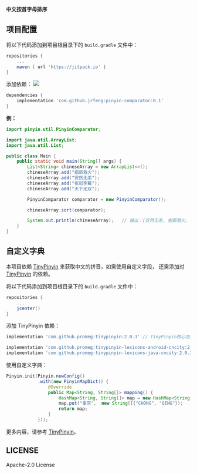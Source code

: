 **中文按首字母排序**

## 项目配置

将以下代码添加到项目根目录下的 `build.gradle` 文件中：

```gradle
repositories {
    ...
    maven { url 'https://jitpack.io' }
}
```

添加依赖： [![](https://jitpack.io/v/jrfeng/pinyin-comparator.svg)](https://jitpack.io/#jrfeng/pinyin-comparator)


```gradle
dependencies {
    implementation 'com.github.jrfeng:pinyin-comparator:0.1'
}
```

**例：**

```java
import pinyin.util.PinyinComparator;

import java.util.ArrayList;
import java.util.List;

public class Main {
    public static void main(String[] args) {
        List<String> chineseArray = new ArrayList<>();
        chineseArray.add("抱薪救火");
        chineseArray.add("安然无恙");
        chineseArray.add("张冠李戴");
        chineseArray.add("天下无双");

        PinyinComparator comparator = new PinyinComparator();

        chineseArray.sort(comparator);

        System.out.println(chineseArray);   // 输出：[安然无恙, 抱薪救火, 天下无双, 张冠李戴]
    }
}
```

## 自定义字典

本项目依赖 [TinyPinyin](https://github.com/promeG/TinyPinyin) 来获取中文的拼音，如需使用自定义字段，
还需添加对 [TinyPinyin](https://github.com/promeG/TinyPinyin) 的依赖。

将以下代码添加到项目根目录下的 `build.gradle` 文件中：

```gradle
repositories {
    ...
    jcenter()
}
```

添加 TinyPinyin 依赖：

```gradle
implementation 'com.github.promeg:tinypinyin:2.0.3' // TinyPinyin核心包，约 80KB

implementation 'com.github.promeg:tinypinyin-lexicons-android-cncity:2.0.3' // 可选，适用于Android的中国地区词典
implementation 'com.github.promeg:tinypinyin-lexicons-java-cncity:2.0.3'    // 可选，适用于Java的中国地区词典
```

使用自定义字典：

```java
Pinyin.init(Pinyin.newConfig()
            .with(new PinyinMapDict() {
                @Override
                public Map<String, String[]> mapping() {
                    HashMap<String, String[]> map = new HashMap<String, String[]>();
                    map.put("重庆",  new String[]{"CHONG", "QING"});
                    return map;
                }
            }));
```

更多内容，请参考 [TinyPinyin](https://github.com/promeG/TinyPinyin)。

## LICENSE

Apache-2.0 License